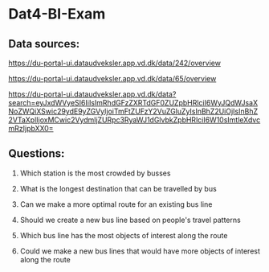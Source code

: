 # Dat4-BI-Exam

## Data sources:

https://du-portal-ui.dataudveksler.app.vd.dk/data/242/overview

https://du-portal-ui.dataudveksler.app.vd.dk/data/65/overview

https://du-portal-ui.dataudveksler.app.vd.dk/data?search=eyJxdWVyeSI6IiIsImRhdGFzZXRTdGF0ZUZpbHRlciI6WyJQdWJsaXNoZWQiXSwic29ydE9yZGVyIjoiTmFtZUFzY2VuZGluZyIsInBhZ2UiOjIsInBhZ2VTaXplIjoxMCwic2VydmljZURpc3RyaWJ1dGlvbkZpbHRlciI6W10sImtleXdvcmRzIjpbXX0=

## Questions:

1. Which station is the most crowded by busses

2. What is the longest destination that can be travelled by bus

3. Can we make a more optimal route for an existing bus line

4. Should we create a new bus line based on people's travel patterns

5. Which bus line has the most objects of interest along the route

6. Could we make a new bus lines that would have more objects of interest along the route
